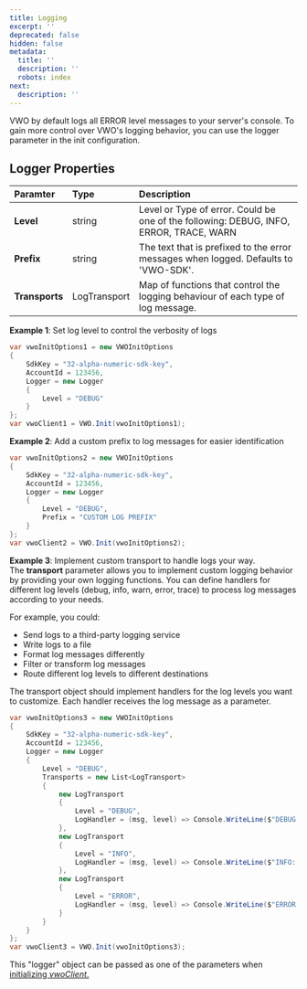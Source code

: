 ```yaml
---
title: Logging
excerpt: ''
deprecated: false
hidden: false
metadata:
  title: ''
  description: ''
  robots: index
next:
  description: ''
---
```

VWO by default logs all ERROR level messages to your server's console. To gain more control over VWO's logging behavior, you can use the logger parameter in the init configuration.

## Logger Properties

| Paramter       | Type         | Description                                                                            |
| :------------- | :----------- | :------------------------------------------------------------------------------------- |
| **Level**      | string       | Level or Type of error. Could be one of the following: DEBUG, INFO, ERROR, TRACE, WARN |
| **Prefix**     | string       | The text that is prefixed to the error messages when logged. Defaults to 'VWO-SDK'.    |
| **Transports** | LogTransport | Map of functions that control the logging behaviour of each type of log message.       |

**Example 1**: Set log level to control the verbosity of logs

```csharp
var vwoInitOptions1 = new VWOInitOptions
{
    SdkKey = "32-alpha-numeric-sdk-key",
    AccountId = 123456,
    Logger = new Logger
    {
        Level = "DEBUG"
    }
};
var vwoClient1 = VWO.Init(vwoInitOptions1);
```

**Example 2**: Add a custom prefix to log messages for easier identification

```csharp
var vwoInitOptions2 = new VWOInitOptions
{
    SdkKey = "32-alpha-numeric-sdk-key",
    AccountId = 123456,
    Logger = new Logger
    {
        Level = "DEBUG",
        Prefix = "CUSTOM LOG PREFIX"
    }
};
var vwoClient2 = VWO.Init(vwoInitOptions2);
```

**Example 3**: Implement custom transport to handle logs your way.  
The **transport** parameter allows you to implement custom logging behavior by providing your own logging functions. You can define handlers for different log levels (debug, info, warn, error, trace) to process log messages according to your needs.

For example, you could:

- Send logs to a third-party logging service
- Write logs to a file
- Format log messages differently
- Filter or transform log messages
- Route different log levels to different destinations

The transport object should implement handlers for the log levels you want to customize. Each handler receives the log message as a parameter.

```csharp
var vwoInitOptions3 = new VWOInitOptions
{
    SdkKey = "32-alpha-numeric-sdk-key",
    AccountId = 123456,
    Logger = new Logger
    {
        Level = "DEBUG",
        Transports = new List<LogTransport>
        {
            new LogTransport
            {
                Level = "DEBUG",
                LogHandler = (msg, level) => Console.WriteLine($"DEBUG: {msg}")
            },
            new LogTransport
            {
                Level = "INFO",
                LogHandler = (msg, level) => Console.WriteLine($"INFO: {msg}")
            },
            new LogTransport
            {
                Level = "ERROR",
                LogHandler = (msg, level) => Console.WriteLine($"ERROR: {msg}")
            }
        }
    }
};
var vwoClient3 = VWO.Init(vwoInitOptions3);
```

This "logger" object can be passed as one of the parameters when [initializing _vwoClient_.](https://developers.vwo.com/v2/docs/fme-initialization)